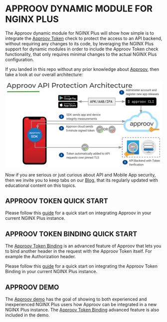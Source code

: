 # APPROOV DYNAMIC MODULE FOR NGINX PLUS

The Approov dynamic module for NGINX Plus will show how simple is to integrate the [Approov Token](https://www.approov.io/docs/latest/approov-usage-documentation/#approov-tokens) check to protect the access to an API backend, without requiring any changes to its code, by leveraging the NGINX Plus support for dynamic modules in order to include the Approov Token check functionality, that only requires minimal changes to the actual NGINX Plus configuration.

If you landed in this repo without any prior knowledge about [Approov](https://approov.io/), then take a look at our overall architecture:

![Approov Architecture](/docs/assets/img/approov-overall-architecture.png)

Now if you are serious or just curious about API and Mobile App security, then we invite you to keep tabs on our [Blog](https://blog.approov.io), that its regularly updated with educational content on this topics.


## APPROOV TOKEN QUICK START

Please follow this [guide](/docs/APPROOV_QUICK_START.md) for a quick start on integrating Approov in your current NGINX Plus instance.

## APPROOV TOKEN BINDING QUICK START

The [Approov Token Binding](https://approov.io/docs/latest/approov-usage-documentation/#token-binding) is an advanced feature of Approov that lets you to bind another header in the request with the Approov Token itself. For example the Authorization header.

Please follow this [guide](/docs/APPROOV_TOKEN_BINDING_QUICK_START.md) for a quick start on integrating the Approov Token Binding in your current NGINX Plus instance.

## APPROOV DEMO

The [Approov demo](/docs/APPROOV_DEMO.md) has the goal of showing to both experienced and inexperienced NGINX Plus users how Approov can be integrated in a new NGINX Plus instance. The [Approov Token Binding](https://approov.io/docs/latest/approov-usage-documentation/#token-binding) advanced feature is also included in the demo.
